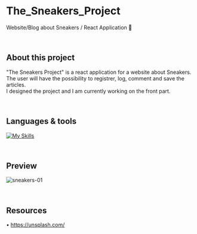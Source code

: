 # The_Sneakers_Project 
Website/Blog about Sneakers / React Application 👟

<br />

## About this project

"The Sneakers Project" is a react application for a website about Sneakers.
<br />
The user will have the possibility to registrer, log, comment and save the articles.
<br />
I designed the project and I am currently working on the front part.

<br />


## Languages & tools

[![My Skills](https://skillicons.dev/icons?i=react,tailwind,vite,js,nodejs,html,css,vscode,ai,figma,github,git)](https://skillicons.dev)

<br />


## Preview

![sneakers-01](https://user-images.githubusercontent.com/102388803/229343846-628effb6-e207-4f31-b721-fec70dc711f9.jpg)

<br />

## Resources 

• https://unsplash.com/
